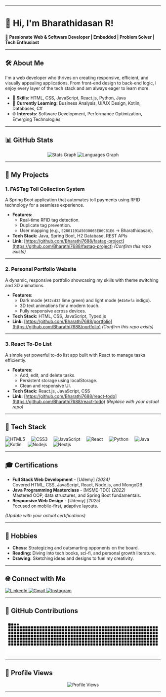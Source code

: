 
---

# 👋 Hi, I'm Bharathidasan R!

🚀 **Passionate Web & Software Developer  |  Embedded  |  Problem Solver  |  Tech Enthusiast**

---

## 🛠️ About Me
I'm a web developer who thrives on creating responsive, efficient, and visually appealing applications. From front-end design to back-end logic, I enjoy every layer of the tech stack and am always eager to learn more.

- 🌟 **Skills:** HTML, CSS, JavaScript, React.js, Python, Java  
- 📘 **Currently Learning:** Business Analysis, UI/UX Design, Kotlin, Databases, C#  
- 🌐 **Interests:** Software Development, Performance Optimization, Emerging Technologies  

---

## 📊 GitHub Stats
<div align="center">
  <img src="https://github-readme-stats.vercel.app/api?username=Bharathi7688&hide_title=false&hide_rank=false&show_icons=true&include_all_commits=true&count_private=true&disable_animations=false&theme=radical&locale=en&hide_border=false" height="150" alt="Stats Graph" />
  <img src="https://github-readme-stats.vercel.app/api/top-langs?username=Bharathi7688&locale=en&hide_title=false&layout=compact&card_width=320&langs_count=5&theme=radical&hide_border=false" height="150" alt="Languages Graph" />
</div>

---

## 🚗 My Projects

### 1. FASTag Toll Collection System
A Spring Boot application that automates toll payments using RFID technology for a seamless experience.

- **Features:**
  - Real-time RFID tag detection.
  - Duplicate tag prevention.
  - User mapping (e.g., `E2801191A5030065E86C81E6` → Bharathidasan).
- **Tech Stack:** Java, Spring Boot, H2 Database, REST APIs  
- **Link:** [https://github.com/Bharathi7688/fastag-project](https://github.com/Bharathi7688/fastag-project) *(Confirm this repo exists)*  
---

### 2. Personal Portfolio Website
A dynamic, responsive portfolio showcasing my skills with theme switching and 3D animations.

- **Features:**
  - Dark mode (`#32cd32` lime green) and light mode (`#4b5efa` indigo).
  - 3D text animations for a modern touch.
  - Fully responsive across devices.
- **Tech Stack:** HTML, CSS, JavaScript, Typed.js  
- **Link:** [https://github.com/Bharathi7688/portfolio](https://github.com/Bharathi7688/portfolio) *(Confirm this repo exists)*  

---

### 3. React To-Do List
A simple yet powerful to-do list app built with React to manage tasks efficiently.

- **Features:**
  - Add, edit, and delete tasks.
  - Persistent storage using localStorage.
  - Clean and responsive UI.
- **Tech Stack:** React.js, JavaScript, CSS  
- **Link:** [https://github.com/Bharathi7688/react-todo](https://github.com/Bharathi7688/react-todo) *(Replace with your actual repo)*  

---

## 🧰 Tech Stack
<div align="left">
  <img src="https://cdn.jsdelivr.net/gh/devicons/devicon/icons/html5/html5-original.svg" height="30" alt="HTML5" />
  <img width="12" />
  <img src="https://cdn.jsdelivr.net/gh/devicons/devicon/icons/css3/css3-original.svg" height="30" alt="CSS3" />
  <img width="12" />
  <img src="https://cdn.jsdelivr.net/gh/devicons/devicon/icons/javascript/javascript-original.svg" height="30" alt="JavaScript" />
  <img width="12" />
  <img src="https://cdn.jsdelivr.net/gh/devicons/devicon/icons/react/react-original.svg" height="30" alt="React" />
  <img width="12" />
  <img src="https://cdn.jsdelivr.net/gh/devicons/devicon/icons/python/python-original.svg" height="30" alt="Python" />
  <img width="12" />
  <img src="https://cdn.jsdelivr.net/gh/devicons/devicon/icons/java/java-original.svg" height="30" alt="Java" />
  <img width="12" />
  <img src="https://cdn.jsdelivr.net/gh/devicons/devicon/icons/kotlin/kotlin-original.svg" height="30" alt="Kotlin" />
  <img width="12" />
  <img src="https://cdn.jsdelivr.net/gh/devicons/devicon/icons/nodejs/nodejs-original.svg" height="30" alt="Nodejs" />
  <img width="12" />
  <img src="https://cdn.jsdelivr.net/gh/devicons/devicon/icons/nextjs/nextjs-original.svg" height="30" alt="Nextjs" />
</div>

---

## 🎓 Certifications
- **Full Stack Web Development** - [Udemy] *(2024)*  
  Covered HTML, CSS, JavaScript, React, Node.js, and MongoDB.  
- **Java Programming Masterclass** - [MSME-TDC] *(2022)*  
  Mastered OOP, data structures, and Spring Boot fundamentals.  
- **Responsive Web Design** - [Udemy] *(2025)*  
  Focused on mobile-first, adaptive layouts.  

*(Update with your actual certifications)*

---

## 🎨 Hobbies
- **Chess:** Strategizing and outsmarting opponents on the board.  
- **Reading:** Diving into tech books, sci-fi, and personal growth literature.  
- **Drawing:** Sketching ideas and designs to fuel my creativity.  

---

## 🌐 Connect with Me
<div align="left">
  <a href="https://www.linkedin.com/in/bharathi-dasan-r/" target="_blank">
    <img src="https://img.shields.io/static/v1?message=LinkedIn&logo=linkedin&label=&color=0077B5&logoColor=white&labelColor=&style=for-the-badge" height="35" alt="LinkedIn" />
  </a>
  <a href="mailto:bharathiraj7688@gmail.com" target="_blank">
    <img src="https://img.shields.io/static/v1?message=Gmail&logo=gmail&label=&color=D14836&logoColor=white&labelColor=&style=for-the-badge" height="35" alt="Gmail" />
  </a>
  <a href="https://www.instagram.com/bharathi_.r._/" target="_blank">
    <img src="https://img.shields.io/static/v1?message=Instagram&logo=instagram&label=&color=E4405F&logoColor=white&labelColor=&style=for-the-badge" height="35" alt="Instagram" />
  </a>
</div>

---

## 🐍 GitHub Contributions
<div align="center">
  <img src="https://github.com/Bharathi7688/Bharathi7688/raw/output/github-contribution-grid-snake-dark.svg" alt="Snake Animation" />
</div>

---

## 👀 Profile Views
<div align="center">
  <img src="https://profile-counter.glitch.me/Bharathi7688/count.svg" alt="Profile Views" />
</div>

---
